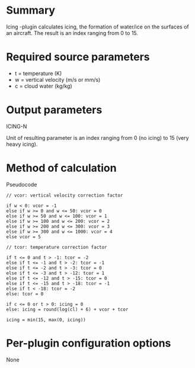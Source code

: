 # Summary

Icing -plugin calculates icing, the formation of water/ice on the surfaces of an aircraft. The result is an index ranging from 0 to 15.

# Required source parameters

* t = temperature (K)
* w = vertical velocity (m/s or mm/s)
* c = cloud water (kg/kg)

# Output parameters

ICING-N

Unit of resulting parameter is an index ranging from 0 (no icing) to 15 (very heavy icing).

# Method of calculation

Pseudocode

    // vcor: vertical velocity correction factor
 
    if w < 0: vcor = -1
    else if w >= 0 and w <= 50: vcor = 0
    else if w >= 50 and w <= 100: vcor = 1
    else if w >= 100 and w <= 200: vcor = 2
    else if w >= 200 and w <= 300: vcor = 3
    else if w >= 300 and w <= 1000: vcor = 4
    else vcor = 5
 
    // tcor: temperature correction factor
 
    if t <= 0 and t > -1: tcor = -2
    else if t <= -1 and t > -2: tcor = -1
    else if t <= -2 and t > -3: tcor = 0
    else if t <= -3 and t > -12: tcor = 1
    else if t <= -12 and t > -15: tcor = 0
    else if t <= -15 and t > -18: tcor = -1
    else if t < -18: tcor = -2
    else: tcor = 0
 
    if c <= 0 or t > 0: icing = 0
    else: icing = round(log(cl) + 6) + vcor + tcor
 
    icing = min(15, max(0, icing))

# Per-plugin configuration options

None
